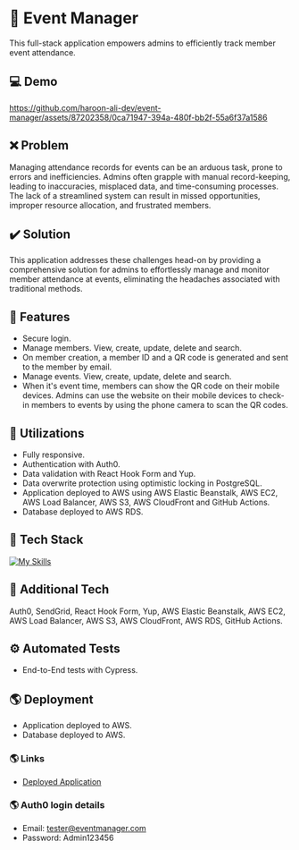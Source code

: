 # :calendar: Event Manager
This full-stack application empowers admins to efficiently track member event attendance.

## :computer: Demo
https://github.com/haroon-ali-dev/event-manager/assets/87202358/0ca71947-394a-480f-bb2f-55a6f37a1586

## :x: Problem
Managing attendance records for events can be an arduous task, prone to errors and inefficiencies. Admins often grapple with manual record-keeping, leading to inaccuracies, misplaced data, and time-consuming processes. The lack of a streamlined system can result in missed opportunities, improper resource allocation, and frustrated members.

## :heavy_check_mark: Solution
This application addresses these challenges head-on by providing a comprehensive solution for admins to effortlessly manage and monitor member attendance at events, eliminating the headaches associated with traditional methods.

## :page_facing_up: Features
- Secure login.
- Manage members. View, create, update, delete and search.
- On member creation, a member ID and a QR code is generated and sent to the member by email.
- Manage events. View, create, update, delete and search.
- When it's event time, members can show the QR code on their mobile devices. Admins can use the website on their mobile devices to check-in members to events by using the phone camera to scan the QR codes.

## :bookmark_tabs: Utilizations
- Fully responsive.
- Authentication with Auth0.
- Data validation with React Hook Form and Yup.
- Data overwrite protection using optimistic locking in PostgreSQL.
- Application deployed to AWS using AWS Elastic Beanstalk, AWS EC2, AWS Load Balancer, AWS S3, AWS CloudFront and GitHub Actions.
- Database deployed to AWS RDS.

## :hammer: Tech Stack
[![My Skills](https://skillicons.dev/icons?i=html,css,bootstrap,js,react,nodejs,postgres,aws,githubactions)](https://skillicons.dev)

## :wrench: Additional Tech
Auth0, SendGrid, React Hook Form, Yup, AWS Elastic Beanstalk, AWS EC2, AWS Load Balancer, AWS S3, AWS CloudFront, AWS RDS, GitHub Actions.

## :gear: Automated Tests
- End-to-End tests with Cypress.

## :earth_americas: Deployment
- Application deployed to AWS.
- Database deployed to AWS.

### :earth_americas: Links
- [Deployed Application](https://d3n27sahgwxchw.cloudfront.net)

### :earth_americas: Auth0 login details
- Email: tester@eventmanager.com
- Password: Admin123456
